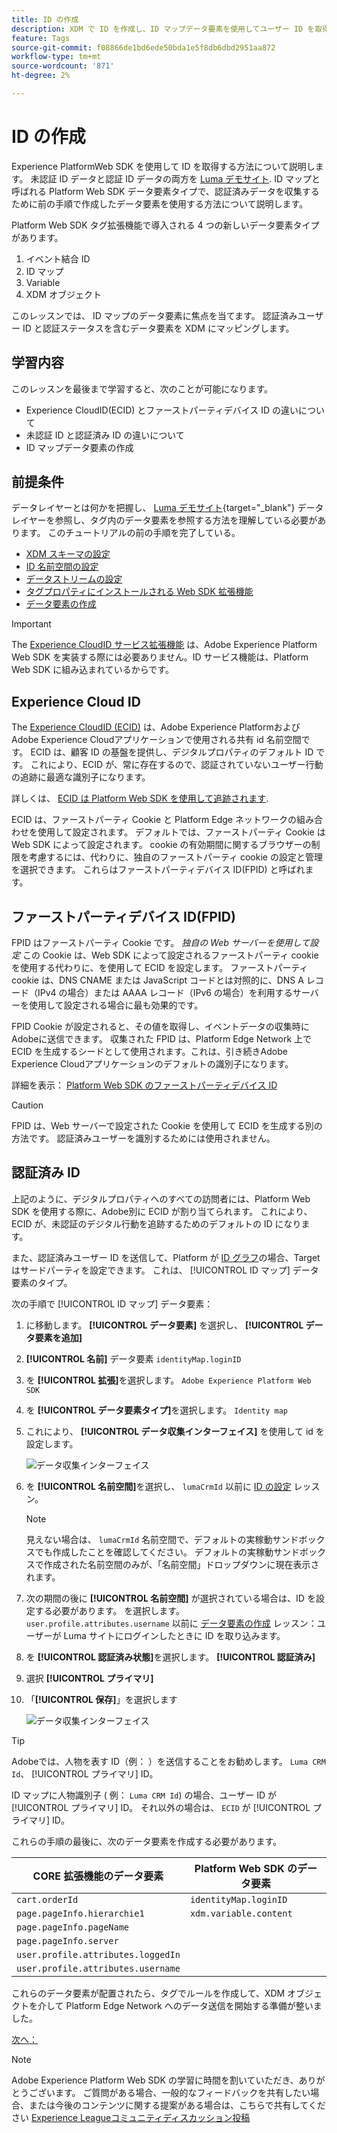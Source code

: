 ```yaml
---
title: ID の作成
description: XDM で ID を作成し、ID マップデータ要素を使用してユーザー ID を取得する方法について説明します。 このレッスンは、「 Adobe Experience Cloudと Web SDK の実装」チュートリアルの一部です。
feature: Tags
source-git-commit: f08866de1bd6ede50bda1e5f8db6dbd2951aa872
workflow-type: tm+mt
source-wordcount: '871'
ht-degree: 2%

---
```


# ID の作成

Experience PlatformWeb SDK を使用して ID を取得する方法について説明します。 未認証 ID データと認証 ID データの両方を [Luma デモサイト](https://luma.enablementadobe.com/content/luma/us/en.html). ID マップと呼ばれる Platform Web SDK データ要素タイプで、認証済みデータを収集するために前の手順で作成したデータ要素を使用する方法について説明します。

Platform Web SDK タグ拡張機能で導入される 4 つの新しいデータ要素タイプがあります。

1. イベント結合 ID
1. ID マップ
1. Variable
1. XDM オブジェクト

このレッスンでは、 ID マップのデータ要素に焦点を当てます。 認証済みユーザー ID と認証ステータスを含むデータ要素を XDM にマッピングします。

## 学習内容

このレッスンを最後まで学習すると、次のことが可能になります。

* Experience CloudID(ECID) とファーストパーティデバイス ID の違いについて
* 未認証 ID と認証済み ID の違いについて
* ID マップデータ要素の作成

## 前提条件

データレイヤーとは何かを把握し、 [Luma デモサイト](https://luma.enablementadobe.com/content/luma/us/en.html){target="_blank"} データレイヤーを参照し、タグ内のデータ要素を参照する方法を理解している必要があります。 このチュートリアルの前の手順を完了している。

* [XDM スキーマの設定](configure-schemas.md)
* [ID 名前空間の設定](configure-identities.md)
* [データストリームの設定](configure-datastream.md)
* [タグプロパティにインストールされる Web SDK 拡張機能](install-web-sdk.md)
* [データ要素の作成](create-data-elements.md)

>[!IMPORTANT]
>
>The [Experience CloudID サービス拡張機能](https://exchange.adobe.com/experiencecloud.details.100160.adobe-experience-cloud-id-launch-extension.html) は、Adobe Experience Platform Web SDK を実装する際には必要ありません。ID サービス機能は、Platform Web SDK に組み込まれているからです。

## Experience Cloud ID

The [Experience CloudID (ECID)](https://experienceleague.adobe.com/docs/experience-platform/identity/ecid.html?lang=en) は、Adobe Experience PlatformおよびAdobe Experience Cloudアプリケーションで使用される共有 id 名前空間です。 ECID は、顧客 ID の基盤を提供し、デジタルプロパティのデフォルト ID です。 これにより、ECID が、常に存在するので、認証されていないユーザー行動の追跡に最適な識別子になります。


<!-- FYI I commented this out because it was breaking the build - Jack
>[!TIP]
>
> When you use the Experience Platform Web SDK to set up Adobe applications on your digital properties, the ECID is generated at the Adobe Edge server level. As such, ECID is not viewable on the client-side network request payload. You can view the ECID by seeing the Preview tab of the network request, or by using the [Adobe Experience Platform Debugger Edge Trace](set-up-analytics.md#experience-cloud-id-validation).
>![View ECID](assets/validate-dev-console-ecid.png)
-->

詳しくは、 [ECID は Platform Web SDK を使用して追跡されます](https://experienceleague.adobe.com/docs/experience-platform/edge/identity/overview.html?lang=en).

ECID は、ファーストパーティ Cookie と Platform Edge ネットワークの組み合わせを使用して設定されます。 デフォルトでは、ファーストパーティ Cookie は Web SDK によって設定されます。 cookie の有効期間に関するブラウザーの制限を考慮するには、代わりに、独自のファーストパーティ cookie の設定と管理を選択できます。 これらはファーストパーティデバイス ID(FPID) と呼ばれます。

## ファーストパーティデバイス ID(FPID)

FPID はファーストパーティ Cookie です。 _独自の Web サーバーを使用して設定_ この Cookie は、Web SDK によって設定されるファーストパーティ cookie を使用する代わりに、を使用して ECID を設定します。 ファーストパーティ cookie は、DNS CNAME または JavaScript コードとは対照的に、DNS A レコード（IPv4 の場合）または AAAA レコード（IPv6 の場合）を利用するサーバーを使用して設定される場合に最も効果的です。

FPID Cookie が設定されると、その値を取得し、イベントデータの収集時にAdobeに送信できます。 収集された FPID は、Platform Edge Network 上で ECID を生成するシードとして使用されます。これは、引き続きAdobe Experience Cloudアプリケーションのデフォルトの識別子になります。

詳細を表示： [Platform Web SDK のファーストパーティデバイス ID](https://experienceleague.adobe.com/docs/experience-platform/edge/identity/first-party-device-ids.html?lang=ja)

>[!CAUTION]
>
> FPID は、Web サーバーで設定された Cookie を使用して ECID を生成する別の方法です。 認証済みユーザーを識別するためには使用されません。

## 認証済み ID

上記のように、デジタルプロパティへのすべての訪問者には、Platform Web SDK を使用する際に、Adobe別に ECID が割り当てられます。 これにより、ECID が、未認証のデジタル行動を追跡するためのデフォルトの ID になります。

また、認証済みユーザー ID を送信して、Platform が [ID グラフ](https://experienceleague.adobe.com/docs/platform-learn/tutorials/identities/understanding-identity-and-identity-graphs.html?lang=ja)の場合、Target はサードパーティを設定できます。 これは、 [!UICONTROL ID マップ] データ要素のタイプ。

次の手順で [!UICONTROL ID マップ] データ要素：

1. に移動します。 **[!UICONTROL データ要素]** を選択し、 **[!UICONTROL データ要素を追加]**

1. **[!UICONTROL 名前]** データ要素 `identityMap.loginID`

1. を **[!UICONTROL 拡張]**&#x200B;を選択します。 `Adobe Experience Platform Web SDK`

1. を **[!UICONTROL データ要素タイプ]**&#x200B;を選択します。 `Identity map`

1. これにより、 **[!UICONTROL データ収集インターフェイス]** を使用して id を設定します。

   ![データ収集インターフェイス](assets/identity-identityMap-setup.png)

1. を  **[!UICONTROL 名前空間]**&#x200B;を選択し、 `lumaCrmId` 以前に [ID の設定](configure-identities.md) レッスン。

   >[!NOTE]
   >
   >    見えない場合は、 `lumaCrmId` 名前空間で、デフォルトの実稼動サンドボックスでも作成したことを確認してください。 デフォルトの実稼動サンドボックスで作成された名前空間のみが、「名前空間」ドロップダウンに現在表示されます。

1. 次の期間の後に **[!UICONTROL 名前空間]** が選択されている場合は、ID を設定する必要があります。 を選択します。 `user.profile.attributes.username` 以前に [データ要素の作成](create-data-elements.md#create-data-elements-to-capture-the-data-layer) レッスン：ユーザーが Luma サイトにログインしたときに ID を取り込みます。

   <!--  >[!TIP]
    >
    >You can verify the **[!UICONTROL Luma CRM ID]** is collected in a data element on the web property by going to the [Luma Demo site](https://luma.enablementadobe.com/content/luma/us/en.html), logging in, [switching the tag environment](validate-with-debugger.md#use-the-experience-platform-debugger-to-map-to-your-tag-property) to your own, and typing `_satellite.getVar("user.profile.attributes.username")` in the web browser developer console.
    >
    >   ![Data Element  ID ](assets/identity-data-element-customer-id.png)
    -->

1. を **[!UICONTROL 認証済み状態]**&#x200B;を選択します。 **[!UICONTROL 認証済み]**
1. 選択 **[!UICONTROL プライマリ]**

1. 「**[!UICONTROL 保存]**」を選択します

   ![データ収集インターフェイス](assets/identity-id-namespace.png)

>[!TIP]
>
> Adobeでは、人物を表す ID（例： ）を送信することをお勧めします。 `Luma CRM Id`、 [!UICONTROL プライマリ] ID。
>
> ID マップに人物識別子 ( 例： `Luma CRM Id`) の場合、ユーザー ID が [!UICONTROL プライマリ] ID。 それ以外の場合は、 `ECID` が [!UICONTROL プライマリ] ID。




<!--
1. Once the data element is configured in **[!UICONTROL Data Collection interface]**, it can be tested on the Luma web property like any other Data Element. Enter the following script in the browser developer console
   
   
   ```
   _satellite.getVar('identityMap.loginID')
   ```  

   ![Data Collection interface](assets/identity-consoleIdentityDataElement.png)
   
   >[!NOTE]
   >
   >ECID identifier will NOT populate in the Data Element, as this is configured already with Platform Web SDK.   
-->

これらの手順の最後に、次のデータ要素を作成する必要があります。

| CORE 拡張機能のデータ要素 | Platform Web SDK のデータ要素 |
-----------------------------|-------------------------------
| `cart.orderId` | `identityMap.loginID` |
| `page.pageInfo.hierarchie1` | `xdm.variable.content` |
| `page.pageInfo.pageName` | |
| `page.pageInfo.server` | |
| `user.profile.attributes.loggedIn` | |
| `user.profile.attributes.username` | |

これらのデータ要素が配置されたら、タグでルールを作成して、XDM オブジェクトを介して Platform Edge Network へのデータ送信を開始する準備が整いました。

[次へ： ](create-tag-rule.md)

>[!NOTE]
>
>Adobe Experience Platform Web SDK の学習に時間を割いていただき、ありがとうございます。 ご質問がある場合、一般的なフィードバックを共有したい場合、または今後のコンテンツに関する提案がある場合は、こちらで共有してください [Experience Leagueコミュニティディスカッション投稿](https://experienceleaguecommunities.adobe.com/t5/adobe-experience-platform-launch/tutorial-discussion-implement-adobe-experience-cloud-with-web/td-p/444996)
